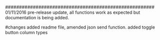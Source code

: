 ######################################################
01/11/2016
pre-release update, all functions work as expected but documentation is being added.

#changes
added readme file, amended json send function.
added toggle button column types
